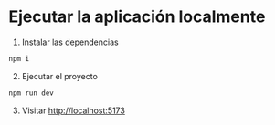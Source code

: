 # Ejecutar la aplicación localmente

1. Instalar las dependencias

```bash
npm i
```

2. Ejecutar el proyecto

```bash
npm run dev
```

3. Visitar [http://localhost:5173](http://localhost:5173)
